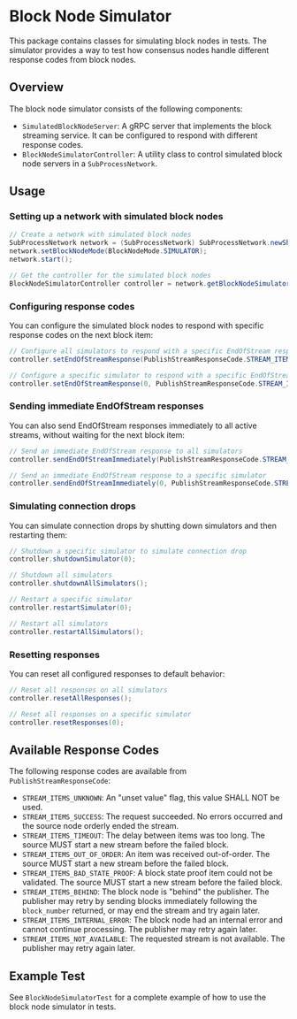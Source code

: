# Block Node Simulator

This package contains classes for simulating block nodes in tests. The simulator provides a way to test how consensus nodes handle different response codes from block nodes.

## Overview

The block node simulator consists of the following components:

- `SimulatedBlockNodeServer`: A gRPC server that implements the block streaming service. It can be configured to respond with different response codes.
- `BlockNodeSimulatorController`: A utility class to control simulated block node servers in a `SubProcessNetwork`.

## Usage

### Setting up a network with simulated block nodes

```java
// Create a network with simulated block nodes
SubProcessNetwork network = (SubProcessNetwork) SubProcessNetwork.newSharedNetwork(3);
network.setBlockNodeMode(BlockNodeMode.SIMULATOR);
network.start();

// Get the controller for the simulated block nodes
BlockNodeSimulatorController controller = network.getBlockNodeSimulatorController();
```

### Configuring response codes

You can configure the simulated block nodes to respond with specific response codes on the next block item:

```java
// Configure all simulators to respond with a specific EndOfStream response code
controller.setEndOfStreamResponse(PublishStreamResponseCode.STREAM_ITEMS_TIMEOUT, 123456L);

// Configure a specific simulator to respond with a specific EndOfStream response code
controller.setEndOfStreamResponse(0, PublishStreamResponseCode.STREAM_ITEMS_BAD_STATE_PROOF, 123456L);
```

### Sending immediate EndOfStream responses

You can also send EndOfStream responses immediately to all active streams, without waiting for the next block item:

```java
// Send an immediate EndOfStream response to all simulators
controller.sendEndOfStreamImmediately(PublishStreamResponseCode.STREAM_ITEMS_INTERNAL_ERROR, 123456L);

// Send an immediate EndOfStream response to a specific simulator
controller.sendEndOfStreamImmediately(0, PublishStreamResponseCode.STREAM_ITEMS_BEHIND, 123456L);
```

### Simulating connection drops

You can simulate connection drops by shutting down simulators and then restarting them:

```java
// Shutdown a specific simulator to simulate connection drop
controller.shutdownSimulator(0);

// Shutdown all simulators
controller.shutdownAllSimulators();

// Restart a specific simulator
controller.restartSimulator(0);

// Restart all simulators
controller.restartAllSimulators();
```

### Resetting responses

You can reset all configured responses to default behavior:

```java
// Reset all responses on all simulators
controller.resetAllResponses();

// Reset all responses on a specific simulator
controller.resetResponses(0);
```

## Available Response Codes

The following response codes are available from `PublishStreamResponseCode`:

- `STREAM_ITEMS_UNKNOWN`: An "unset value" flag, this value SHALL NOT be used.
- `STREAM_ITEMS_SUCCESS`: The request succeeded. No errors occurred and the source node orderly ended the stream.
- `STREAM_ITEMS_TIMEOUT`: The delay between items was too long. The source MUST start a new stream before the failed block.
- `STREAM_ITEMS_OUT_OF_ORDER`: An item was received out-of-order. The source MUST start a new stream before the failed block.
- `STREAM_ITEMS_BAD_STATE_PROOF`: A block state proof item could not be validated. The source MUST start a new stream before the failed block.
- `STREAM_ITEMS_BEHIND`: The block node is "behind" the publisher. The publisher may retry by sending blocks immediately following the `block_number` returned, or may end the stream and try again later.
- `STREAM_ITEMS_INTERNAL_ERROR`: The block node had an internal error and cannot continue processing. The publisher may retry again later.
- `STREAM_ITEMS_NOT_AVAILABLE`: The requested stream is not available. The publisher may retry again later.

## Example Test

See `BlockNodeSimulatorTest` for a complete example of how to use the block node simulator in tests. 